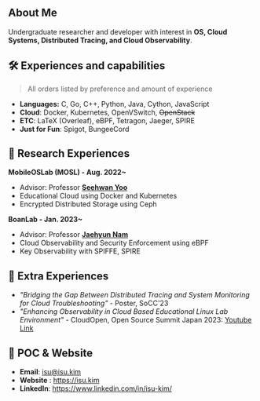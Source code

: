 ## About Me
Undergraduate researcher and developer with interest in **OS, Cloud Systems, Distributed Tracing, and Cloud Observability**. 

## :hammer_and_wrench:	Experiences and capabilities
> All orders listed by preference and amount of experience

- **Languages:** C, Go, C++, Python, Java, Cython, JavaScript
- **Cloud**: Docker, Kubernetes, OpenVSwitch, ~~OpenStack~~
- **ETC**: LaTeX (Overleaf), eBPF, Tetragon, Jaeger, SPIRE
- **Just for Fun**: Spigot, BungeeCord

## :bookmark_tabs: Research Experiences
**MobileOSLab (MOSL) - Aug. 2022~**
- Advisor: Professor **[Seehwan Yoo](https://sites.google.com/site/dkumobileos/members/seehwanyoo)**
- Educational Cloud using Docker and Kubernetes
- Encrypted Distributed Storage using Ceph

**BoanLab - Jan. 2023~**
- Advisor: Professor **[Jaehyun Nam](https://jn.boanlab.com/)**
- Cloud Observability and Security Enforcement using eBPF
- Key Observability with SPIFFE, SPIRE

## :speech_balloon: Extra Experiences
- *"Bridging the Gap Between Distributed Tracing and System Monitoring for Cloud Troubleshooting"* - Poster, SoCC'23
- *"Enhancing Observability in Cloud Based Educational Linux Lab Environment"* - CloudOpen, Open Source Summit Japan 2023: [Youtube Link](https://www.youtube.com/watch?v=q0oHjdNcSO8)

## :e-mail: POC & Website
- **Email**: isu@isu.kim
- **Website** : https://isu.kim
- **LinkedIn**: https://www.linkedin.com/in/isu-kim/
